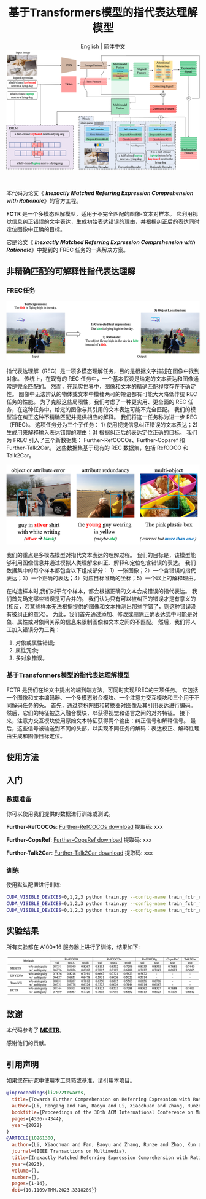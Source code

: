 <div align="center">

# 基于Transformers模型的指代表达理解模型
[English](fctr_frec.md) | 简体中文
![FREC](../resources/fctr_arch.png)

</div>

<br>



本代码为论文《 ***Inexactly Matched Referring Expression Comprehension with Rationale***》的官方工程。

**FCTR** 是一个多模态理解模型，适用于不完全匹配的图像-文本对样本。
它利用视觉信息纠正错误的文字表达，生成初始表达错误的理由，并根据纠正后的表达同时定位图像中正确的目标。

它是论文《 ***Inexactly Matched Referring Expression Comprehension with Rationale***》中提到的 FREC 任务的一条解决方案。


## 非精确匹配的可解释性指代表达理解
### FREC任务

<div align="center">

![FREC](../resources/fctr_frec.png)

</div>
指代表达理解（REC）是一项多模态理解任务，目的是根据文字描述在图像中找到对象。
传统上，在现有的 REC 任务中，一个基本假设是给定的文本表达和图像通常是完全匹配的。
然而，在现实世界中，图像和文本的精确匹配程度存在不确定性。
图像中无法辨认的物体或文本中模棱两可的短语都有可能大大降低传统 REC 任务的性能。
为了克服这些局限性，我们考虑了一种更实用、更全面的 REC 任务，在这种任务中，给定的图像与其引用的文本表达可能不完全匹配。
我们的模型旨在纠正这种不精确匹配并提供相应的解释。
我们将这一任务称为进一步 REC（FREC）。
这项任务分为三个子任务： 1) 使用视觉信息纠正错误的文本表达；2) 生成用来解释输入表达错误的理由；3) 根据纠正后的表达定位正确的目标。
我们为 FREC 引入了三个新数据集： Further-RefCOCOs、Further-Copsref 和 Further-Talk2Car。
这些数据集基于现有的 REC 数据集，包括 RefCOCO 和 Talk2Car。

<div align="center">

![FRECSample](../resources/fctr_sample.png)
</div>

我们的重点是多模态模型对指代文本表达的理解过程。
我们的目标是，该模型能够利用图像信息并通过模拟人类理解来纠正、解释和定位包含错误的表达。
我们数据集中的每个样本都包含以下组成部分： 1）一张图像；2）一个含错误的指代表达；3）一个正确的表达；4）对应目标准确的坐标；5）一个以上的解释理由。

在构造样本时,我们对于每个样本，都会根据正确的文本合成错误的指代表达。
我们首先确定哪些错误是可合并的。
我们认为只有可以被纠正的错误才是有意义的 (相反，若某些样本无法根据提供的图像和文本推测出那些字错了，则这种错误没有被纠正的意义)。
为此，我们首先通过添加、修改或删除正确表达式中可能是对象、属性或对象间关系的信息来限制图像和文本之间的不匹配。
然后，我们将人工加入错误分为三类： 
1) 对象或属性错误;
2) 属性冗余;
3) 多对象错误。



### 基于Transformers模型的指代表达理解模型


FCTR 是我们在论文中提出的端到端方法，可同时实现FREC的三项任务。
它包括一个图像和文本编码器、一个多模态融合模块、一个注意力交互模块和三个用于不同解码任务的头。
首先，通过卷积网络和转换器对图像及其引用表达进行编码。
然后，它们的特征被送入融合模块，以获得视觉和语言之间的对齐特征。
接下来，注意力交互模块使用原始文本特征获得两个输出：纠正信号和解释信号。
最后，这些信号被输送到不同的头部，以实现不同任务的解码：表达校正、解释性理由生成和图像目标定位。

## 使用方法


## 入门
### 数据准备

你可以使用我们提供的数据进行训练或测试。

**Further-RefCOCOs**: [Further-RefCOCOs download](xxx) 提取码: xxx

**Further-CopsRef**: [Further-CopsRef download](xxx) 提取码: xxx

**Further-Talk2Car**: [Further-Talk2Car download](xxx) 提取码: xxx


### 训练
使用默认配置进行训练:

```bash
CUDA_VISIBLE_DEVICES=0,1,2,3 python train.py --config-name train_fctr_e_further_copsRef trainer.gpus=4 +trainer.strategy=ddp trainer.gradient_clip_val=0.1 trainer.max_epochs=20 trainer.check_val_every_n_epoch=21
CUDA_VISIBLE_DEVICES=0,1,2,3 python train.py --config-name train_fctr_further_refcocos trainer.gpus=4 +trainer.strategy=ddp trainer.gradient_clip_val=0.1 trainer.max_epochs=20 trainer.check_val_every_n_epoch=21
CUDA_VISIBLE_DEVICES=0,1,2,3 python train.py --config-name train_fctr_e_further_talk2car trainer.gpus=4 +trainer.strategy=ddp trainer.gradient_clip_val=0.1 trainer.max_epochs=20 trainer.check_val_every_n_epoch=21
```


## 实验结果
所有实验都在 A100*16 服务器上进行了训练，结果如下:

<div align="center">

![experiments](../resources/fctr_results.jpg)
</div>

## 致谢
本代码参考了 **[MDETR](https://github.com/ashkamath/mdetr)**。

感谢他们的贡献。

## 引用声明
如果您在研究中使用本工具箱或基准，请引用本项目。
```bibtex
@inproceedings{li2022towards,
  title={Towards Further Comprehension on Referring Expression with Rationale},
  author={Li, Rengang and Fan, Baoyu and Li, Xiaochuan and Zhang, Runze and Guo, Zhenhua and Zhao, Kun and Zhao, Yaqian and Gong, Weifeng and Wang, Endong},
  booktitle={Proceedings of the 30th ACM International Conference on Multimedia},
  pages={4336--4344},
  year={2022}
}
@ARTICLE{10261300,
  author={Li, Xiaochuan and Fan, Baoyu and Zhang, Runze and Zhao, Kun and Guo, Zhenhua and Zhao, Yaqian and Li, Rengang},
  journal={IEEE Transactions on Multimedia}, 
  title={Inexactly Matched Referring Expression Comprehension with Rationale}, 
  year={2023},
  volume={},
  number={},
  pages={1-14},
  doi={10.1109/TMM.2023.3318289}}
```










